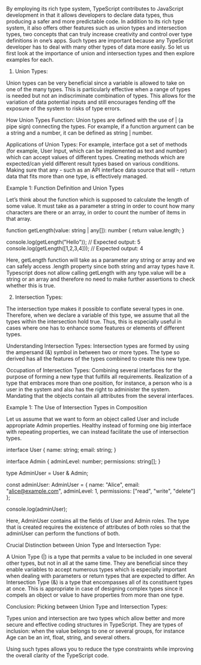 By employing its rich type system, TypeScript contributes to JavaScript development in that it allows developers to declare data types, thus producing a safer and more predictable code. In addition to its rich type system, it also offers other features such as union types and intersection types, two concepts that can truly increase creativity and control over type definitions in one’s apps. Such types are important because any TypeScript developer has to deal with many other types of data more easily. So let us first look at the importance of union and intersection types and then explore examples for each.


1. Union Types:

Union types can be very beneficial since a variable is allowed to take on one of the many types. This is particularly effective when a range of types is needed but not an indiscriminate combination of types. This allows for the variation of data potential inputs and still encourages fending off the exposure of the system to risks of type errors.

How Union Types Function:
Union types are defined with the use of | (a pipe sign) connecting the types. For example, if a function argument can be a string and a number, it can be defined as string | number.

Applications of Union Types:
For example, interface got a set of methods (for example, User Input, which can be implemented as text and number) which can accept values of different types.
Creating methods which are expected/can yield different result types based on various conditions.
Making sure that any - such as an API interface data source that will - return data that fits more than one type, is effectively managed.

Example 1: Function Definition and Union Types

Let’s think about the function which is supposed to calculate the length of some value. It must take as a parameter a string in order to count how many characters are there or an array, in order to count the number of items in that array.

function getLength(value: string | any[]): number {
    return value.length;
}

console.log(getLength("Hello")); // Expected output: 5
console.log(getLength([1,2,3,4])); // Expected output: 4

Here, getLength function will take as a parameter any string or array and we can safely access .length property since both string and array types have it. Typescript does not allow calling getLength with any type.value will be a string or an array and therefore no need to make further assertions to check whether this is true.


2. Intersection Types:

The intersection type makes it possible to conflate several types in one. Therefore, when we declare a variable of this type, we assume that all the types within the intersection hold true. Thus, this is especially useful in cases where one has to enhance some features or elements of different types.

Understanding Intersection Types:
Intersection types are formed by using the ampersand (&) symbol in between two or more types. The type so derived has all the features of the types combined to create this new type.

Occupation of Intersection Types:
Combining several interfaces for the purpose of forming a new type that fulfills all requirements.
Realization of a type that embraces more than one position, for instance, a person who is a user in the system and also has the right to administer the system.
Mandating that the objects contain all attributes from the several interfaces.


Example 1: The Use of Intersection Types in Composition

Let us assume that we want to form an object called User and include appropriate Admin properties. Healthy instead of forming one big interface with repeating properties, we can instead facilitate the use of intersection types.

interface User {
    name: string;
    email: string;
}

interface Admin {
    adminLevel: number;
    permissions: string[];
}

type AdminUser = User & Admin;

const adminUser: AdminUser = {
    name: "Alice",
    email: "alice@example.com",
    adminLevel: 1,
    permissions: ["read", "write", "delete"]
};

console.log(adminUser);

Here, AdminUser contains all the fields of User and Admin roles. The type that is created requires the existence of attributes of both roles so that the adminUser can perform the functions of both.



Crucial Distinction between Union Type and Intersection Type:

A Union Type (|) is a type that permits a value to be included in one several other types, but not in all at the same time. They are beneficial since they enable variables to accept numerous types which is especially important when dealing with parameters or return types that are expected to differ.
An Intersection Type (&) is a type that encompasses all of its constituent types at once. This is appropriate in case of designing complex types since it compels an object or value to have properties from more than one type.


Conclusion: Picking between Union Type and Intersection Types:

Types union and intersection are two types which allow better and more secure and effective coding structures in TypeScript. They are types of inclusion: when the value belongs to one or several groups, for instance Age can be an int, float, string, and several others.

Using such types allows you to reduce the type constraints while improving the overall clarity of the TypeScript code.